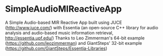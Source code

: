 # SimpleAudioMIReactiveApp
A Simple Audio-based MIR Reactive App built using JUCE (http://www.juce.com/) with Essentia (an open-source C++ library for audio analysis and audio-based music information retrieval, http://essentia.upf.edu/) Thanks to Leo Zimmerman's 64-bit example (https://github.com/leozimmerman) and GiantSteps' 32-bit example (https://github.com/GiantSteps/Essentia-Libraries)
